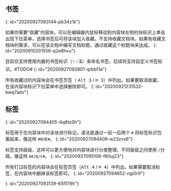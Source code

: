 ## 书签
{: id="20200927093144-pb34z1k"}

如果你需要“收藏”内容块，可以在编辑器内鼠标移动到内容块左侧的块标识上单击出现下拉菜单，选择书签后可将该块加入收藏。不支持收藏文档块，如果有收藏文档块的需求，可以在该文档中编写文档标题，通过收藏这个标题块来达成。
{: id="20200910201556-q2e8hvu"}

目前仅支持使用内置的书签标识（✨💡️⏳）来命名书签，后续将支持自定义书签标识。#TODO#
{: id="20200927093901-qrbb11e"}

所有收藏过的内容块会在书签页签（ <kbd>Alt 3</kbd> / <kbd>⌘ 3</kbd>）中列出。如果要取消收藏，在该内容块标识下拉菜单中选择删除即可。
{: id="20200921231532-bwq7adv"}

## 标签
{: id="20200927094405-4q8tz0h"}

标签用于在内容块中对该块进行标记。语法是通过一前一后两个 `#` 将标签标识包裹起来，像这样 `#标签#`。
{: id="20200927094409-w23zvs6"}

标签支持层级，这样可以更方便地对内容块进行分类整理。不同层级之间使用 `/`分隔，像这样 `#A/B/C#`。
{: id="20200927095106-f80uj23"}

所有打过标签的内容块会在标签页签（<kbd>Alt 4</kbd> / <kbd>⌘ 4</kbd>）中列出。如果需要取消标签，在内容块中删掉该标签即可。
{: id="20200927094652-rqji0r9"}

{: id="20200927093139-65f519h"}
